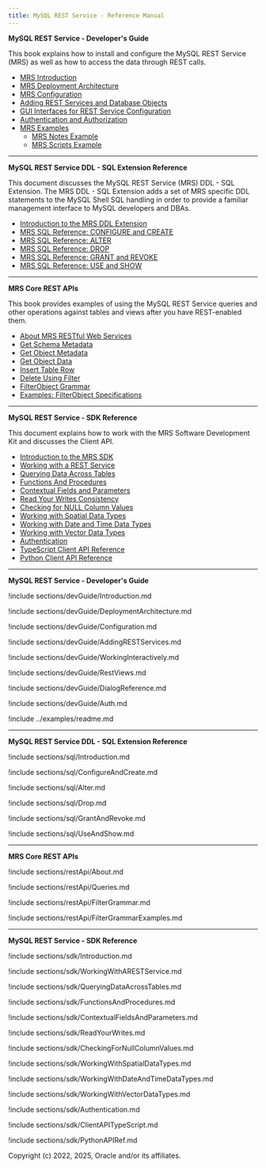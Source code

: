 ```yaml
---
title: MySQL REST Service - Reference Manual
---
```


**MySQL REST Service - Developer's Guide**

This book explains how to install and configure the MySQL REST Service (MRS) as well as how to access the data through REST calls.

- [MRS Introduction](#introduction-to-the-mysql-rest-service)
- [MRS Deployment Architecture](#deployment-architecture)
- [MRS Configuration](#configuring-mysql-rest-service)
- [Adding REST Services and Database Objects](#adding-rest-services-and-database-objects)
- [GUI Interfaces for REST Service Configuration](#working-interactively-with-rest-services)
- [Authentication and Authorization](#authentication-and-authorization)
- [MRS Examples](#mrs-examples)
  - [MRS Notes Example](#mrs-notes-example)
  - [MRS Scripts Example](#mrs-scripts-example)

---

**MySQL REST Service DDL - SQL Extension Reference**

This document discusses the MySQL REST Service (MRS) DDL - SQL Extension. The MRS DDL - SQL Extension adds a set of MRS specific DDL statements to the MySQL Shell SQL handling in order to provide a familiar management interface to MySQL developers and DBAs.

- [Introduction to the MRS DDL Extension](#introduction)
- [MRS SQL Reference: CONFIGURE and CREATE](#configure-and-create)
- [MRS SQL Reference: ALTER](#alter)
- [MRS SQL Reference: DROP](#drop)
- [MRS SQL Reference: GRANT and REVOKE](#grant-and-revoke)
- [MRS SQL Reference: USE and SHOW](#use-and-show)

---

**MRS Core REST APIs**

This book provides examples of using the MySQL REST Service queries and other operations against tables and views after you have REST-enabled them.

- [About MRS RESTful Web Services](#about-mrs-restful-web-services)
- [Get Schema Metadata](#get-schema-metadata)
- [Get Object Metadata](#get-object-metadata)
- [Get Object Data](#get-object-data)
- [Insert Table Row](#insert-table-row)
- [Delete Using Filter](#delete-using-filter)
- [FilterObject Grammar](#filterobject-grammar)
- [Examples: FilterObject Specifications](#filterobject-grammar-examples)

---

**MySQL REST Service - SDK Reference**

This document explains how to work with the MRS Software Development Kit and discusses the Client API.

- [Introduction to the MRS SDK](#introduction-to-the-mrs-sdk)
- [Working with a REST Service](#working-with-a-rest-service)
- [Querying Data Across Tables](#querying-data-across-tables)
- [Functions And Procedures](#functions-and-procedures)
- [Contextual Fields and Parameters](#contextual-fields-and-parameters)
- [Read Your Writes Consistency](#read-your-writes-consistency)
- [Checking for NULL Column Values](#checking-for-null-column-values)
- [Working with Spatial Data Types](#working-with-spatial-data-types)
- [Working with Date and Time Data Types](#working-with-date-and-time-data-types)
- [Working with Vector Data Types](#working-with-vector-data-types)
- [Authentication](#authentication)
- [TypeScript Client API Reference](#typescript-client-api-reference)
- [Python Client API Reference](#python-client-api-reference)

---

**MySQL REST Service - Developer's Guide**

!include sections/devGuide/Introduction.md

!include sections/devGuide/DeploymentArchitecture.md

!include sections/devGuide/Configuration.md

!include sections/devGuide/AddingRESTServices.md

!include sections/devGuide/WorkingInteractively.md

!include sections/devGuide/RestViews.md

!include sections/devGuide/DialogReference.md

!include sections/devGuide/Auth.md

!include ../examples/readme.md

---

**MySQL REST Service DDL - SQL Extension Reference**

!include sections/sql/Introduction.md

!include sections/sql/ConfigureAndCreate.md

!include sections/sql/Alter.md

!include sections/sql/Drop.md

!include sections/sql/GrantAndRevoke.md

!include sections/sql/UseAndShow.md

---

**MRS Core REST APIs**

!include sections/restApi/About.md

!include sections/restApi/Queries.md

!include sections/restApi/FilterGrammar.md

!include sections/restApi/FilterGrammarExamples.md

---

**MySQL REST Service - SDK Reference**

!include sections/sdk/Introduction.md

!include sections/sdk/WorkingWithARESTService.md

!include sections/sdk/QueryingDataAcrossTables.md

!include sections/sdk/FunctionsAndProcedures.md

!include sections/sdk/ContextualFieldsAndParameters.md

!include sections/sdk/ReadYourWrites.md

!include sections/sdk/CheckingForNullColumnValues.md

!include sections/sdk/WorkingWithSpatialDataTypes.md

!include sections/sdk/WorkingWithDateAndTimeDataTypes.md

!include sections/sdk/WorkingWithVectorDataTypes.md

!include sections/sdk/Authentication.md

!include sections/sdk/ClientAPITypeScript.md

!include sections/sdk/PythonAPIRef.md

Copyright (c) 2022, 2025, Oracle and/or its affiliates.
